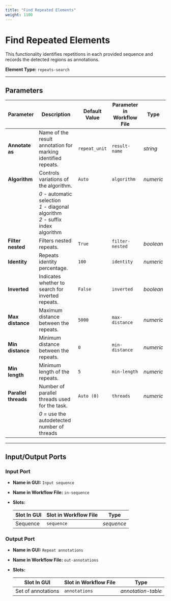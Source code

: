 ```yaml
---
title: "Find Repeated Elements"
weight: 1100
---
```


# Find Repeated Elements

This functionality identifies repetitions in each provided sequence and records the detected regions as annotations.

**Element Type:** `repeats-search`

---

## Parameters

| **Parameter**        | **Description**                                                                       | **Default Value** | **Parameter in Workflow File** | **Type**  |
|----------------------|---------------------------------------------------------------------------------------|-------------------|--------------------------------|-----------|
| **Annotate as**      | Name of the result annotation for marking identified repeats.                         | `repeat_unit`     | `result-name`                  | _string_  |
| **Algorithm**        | Controls variations of the algorithm.                                                 | `Auto`            | `algorithm`                    | _numeric_ |
|                      | *0* - automatic selection<br>*1* - diagonal algorithm<br>*2* - suffix index algorithm |                   |                                |           |
| **Filter nested**    | Filters nested repeats.                                                               | `True`            | `filter-nested`                | _boolean_ |
| **Identity**         | Repeats identity percentage.                                                          | `100`             | `identity`                     | _numeric_ |
| **Inverted**         | Indicates whether to search for inverted repeats.                                     | `False`           | `inverted`                     | _boolean_ |
| **Max distance**     | Maximum distance between the repeats.                                                 | `5000`            | `max-distance`                 | _numeric_ |
| **Min distance**     | Minimum distance between the repeats.                                                 | `0`               | `min-distance`                 | _numeric_ |
| **Min length**       | Minimum length of the repeats.                                                        | `5`               | `min-length`                   | _numeric_ |
| **Parallel threads** | Number of parallel threads used for the task.                                         | `Auto (0)`        | `threads`                      | _numeric_ |
|                      | *0* = use the autodetected number of threads                                           |                   |                                |           |

---

## Input/Output Ports

### Input Port

- **Name in GUI:** `Input sequence`
- **Name in Workflow File:** `in-sequence`
- **Slots:**

  | Slot In GUI  | Slot in Workflow File | Type         |
  |--------------|------------------------|--------------|
  | Sequence     | `sequence`             | _sequence_   |

### Output Port

- **Name in GUI:** `Repeat annotations`
- **Name in Workflow File:** `out-annotations`
- **Slots:**

  | Slot In GUI         | Slot in Workflow File | Type                |
  |---------------------|------------------------|---------------------|
  | Set of annotations  | `annotations`          | _annotation-table_  |